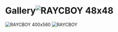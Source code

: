 # Gallery![RAYCBOY 48x48](https://user-images.githubusercontent.com/118585642/216810468-f2d41a4b-466c-4973-b7e2-add8c5851028.png)
![RAYCBOY 400x560](https://user-images.githubusercontent.com/118585642/216810469-e2c628b6-2b9f-456b-8741-0d7b1f124e21.png)
![RAYCBOY](https://user-images.githubusercontent.com/118585642/216810471-2d6df6fb-73a2-427e-b46f-ad4e16945189.png)
